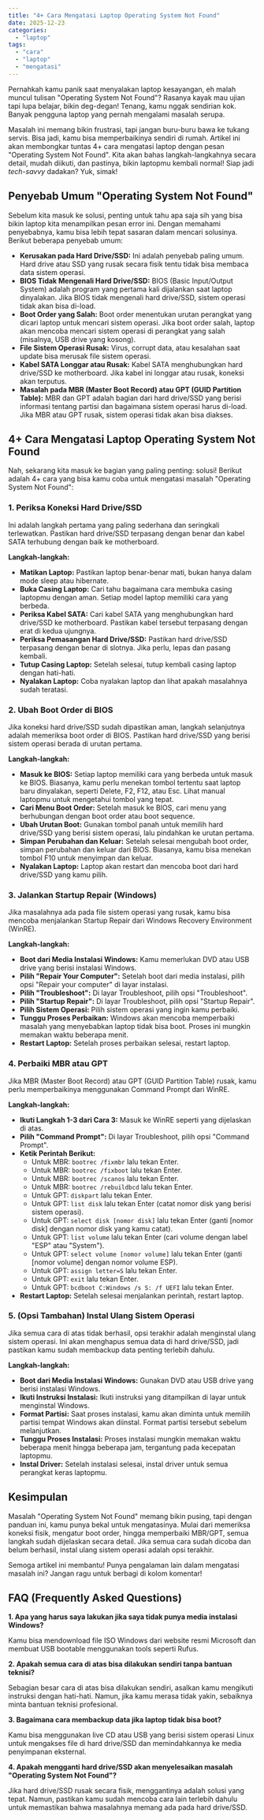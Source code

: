 ```yaml
---
title: "4+ Cara Mengatasi Laptop Operating System Not Found"
date: 2025-12-23
categories: 
  - "laptop"
tags: 
  - "cara"
  - "laptop"
  - "mengatasi"
---
```


Pernahkah kamu panik saat menyalakan laptop kesayangan, eh malah muncul tulisan "Operating System Not Found"? Rasanya kayak mau ujian tapi lupa belajar, bikin deg-degan! Tenang, kamu nggak sendirian kok. Banyak pengguna laptop yang pernah mengalami masalah serupa.

Masalah ini memang bikin frustrasi, tapi jangan buru-buru bawa ke tukang servis. Bisa jadi, kamu bisa memperbaikinya sendiri di rumah. Artikel ini akan membongkar tuntas 4+ cara mengatasi laptop dengan pesan "Operating System Not Found". Kita akan bahas langkah-langkahnya secara detail, mudah diikuti, dan pastinya, bikin laptopmu kembali normal! Siap jadi _tech-savvy_ dadakan? Yuk, simak!

## Penyebab Umum "Operating System Not Found"

Sebelum kita masuk ke solusi, penting untuk tahu apa saja sih yang bisa bikin laptop kita menampilkan pesan error ini. Dengan memahami penyebabnya, kamu bisa lebih tepat sasaran dalam mencari solusinya. Berikut beberapa penyebab umum:

- **Kerusakan pada Hard Drive/SSD:** Ini adalah penyebab paling umum. Hard drive atau SSD yang rusak secara fisik tentu tidak bisa membaca data sistem operasi.
- **BIOS Tidak Mengenali Hard Drive/SSD:** BIOS (Basic Input/Output System) adalah program yang pertama kali dijalankan saat laptop dinyalakan. Jika BIOS tidak mengenali hard drive/SSD, sistem operasi tidak akan bisa di-load.
- **Boot Order yang Salah:** Boot order menentukan urutan perangkat yang dicari laptop untuk mencari sistem operasi. Jika boot order salah, laptop akan mencoba mencari sistem operasi di perangkat yang salah (misalnya, USB drive yang kosong).
- **File Sistem Operasi Rusak:** Virus, corrupt data, atau kesalahan saat update bisa merusak file sistem operasi.
- **Kabel SATA Longgar atau Rusak:** Kabel SATA menghubungkan hard drive/SSD ke motherboard. Jika kabel ini longgar atau rusak, koneksi akan terputus.
- **Masalah pada MBR (Master Boot Record) atau GPT (GUID Partition Table):** MBR dan GPT adalah bagian dari hard drive/SSD yang berisi informasi tentang partisi dan bagaimana sistem operasi harus di-load. Jika MBR atau GPT rusak, sistem operasi tidak akan bisa diakses.

## 4+ Cara Mengatasi Laptop Operating System Not Found

Nah, sekarang kita masuk ke bagian yang paling penting: solusi! Berikut adalah 4+ cara yang bisa kamu coba untuk mengatasi masalah "Operating System Not Found":

### 1\. Periksa Koneksi Hard Drive/SSD

Ini adalah langkah pertama yang paling sederhana dan seringkali terlewatkan. Pastikan hard drive/SSD terpasang dengan benar dan kabel SATA terhubung dengan baik ke motherboard.

**Langkah-langkah:**

- **Matikan Laptop:** Pastikan laptop benar-benar mati, bukan hanya dalam mode sleep atau hibernate.
- **Buka Casing Laptop:** Cari tahu bagaimana cara membuka casing laptopmu dengan aman. Setiap model laptop memiliki cara yang berbeda.
- **Periksa Kabel SATA:** Cari kabel SATA yang menghubungkan hard drive/SSD ke motherboard. Pastikan kabel tersebut terpasang dengan erat di kedua ujungnya.
- **Periksa Pemasangan Hard Drive/SSD:** Pastikan hard drive/SSD terpasang dengan benar di slotnya. Jika perlu, lepas dan pasang kembali.
- **Tutup Casing Laptop:** Setelah selesai, tutup kembali casing laptop dengan hati-hati.
- **Nyalakan Laptop:** Coba nyalakan laptop dan lihat apakah masalahnya sudah teratasi.

### 2\. Ubah Boot Order di BIOS

Jika koneksi hard drive/SSD sudah dipastikan aman, langkah selanjutnya adalah memeriksa boot order di BIOS. Pastikan hard drive/SSD yang berisi sistem operasi berada di urutan pertama.

**Langkah-langkah:**

- **Masuk ke BIOS:** Setiap laptop memiliki cara yang berbeda untuk masuk ke BIOS. Biasanya, kamu perlu menekan tombol tertentu saat laptop baru dinyalakan, seperti Delete, F2, F12, atau Esc. Lihat manual laptopmu untuk mengetahui tombol yang tepat.
- **Cari Menu Boot Order:** Setelah masuk ke BIOS, cari menu yang berhubungan dengan boot order atau boot sequence.
- **Ubah Urutan Boot:** Gunakan tombol panah untuk memilih hard drive/SSD yang berisi sistem operasi, lalu pindahkan ke urutan pertama.
- **Simpan Perubahan dan Keluar:** Setelah selesai mengubah boot order, simpan perubahan dan keluar dari BIOS. Biasanya, kamu bisa menekan tombol F10 untuk menyimpan dan keluar.
- **Nyalakan Laptop:** Laptop akan restart dan mencoba boot dari hard drive/SSD yang kamu pilih.

### 3\. Jalankan Startup Repair (Windows)

Jika masalahnya ada pada file sistem operasi yang rusak, kamu bisa mencoba menjalankan Startup Repair dari Windows Recovery Environment (WinRE).

**Langkah-langkah:**

- **Boot dari Media Instalasi Windows:** Kamu memerlukan DVD atau USB drive yang berisi instalasi Windows.
- **Pilih "Repair Your Computer":** Setelah boot dari media instalasi, pilih opsi "Repair your computer" di layar instalasi.
- **Pilih "Troubleshoot":** Di layar Troubleshoot, pilih opsi "Troubleshoot".
- **Pilih "Startup Repair":** Di layar Troubleshoot, pilih opsi "Startup Repair".
- **Pilih Sistem Operasi:** Pilih sistem operasi yang ingin kamu perbaiki.
- **Tunggu Proses Perbaikan:** Windows akan mencoba memperbaiki masalah yang menyebabkan laptop tidak bisa boot. Proses ini mungkin memakan waktu beberapa menit.
- **Restart Laptop:** Setelah proses perbaikan selesai, restart laptop.

### 4\. Perbaiki MBR atau GPT

Jika MBR (Master Boot Record) atau GPT (GUID Partition Table) rusak, kamu perlu memperbaikinya menggunakan Command Prompt dari WinRE.

**Langkah-langkah:**

- **Ikuti Langkah 1-3 dari Cara 3:** Masuk ke WinRE seperti yang dijelaskan di atas.
- **Pilih "Command Prompt":** Di layar Troubleshoot, pilih opsi "Command Prompt".
- **Ketik Perintah Berikut:**
    - Untuk MBR: `bootrec /fixmbr` lalu tekan Enter.
    - Untuk MBR: `bootrec /fixboot` lalu tekan Enter.
    - Untuk MBR: `bootrec /scanos` lalu tekan Enter.
    - Untuk MBR: `bootrec /rebuildbcd` lalu tekan Enter.
    - Untuk GPT: `diskpart` lalu tekan Enter.
    - Untuk GPT: `list disk` lalu tekan Enter (catat nomor disk yang berisi sistem operasi).
    - Untuk GPT: `select disk [nomor disk]` lalu tekan Enter (ganti \[nomor disk\] dengan nomor disk yang kamu catat).
    - Untuk GPT: `list volume` lalu tekan Enter (cari volume dengan label "ESP" atau "System").
    - Untuk GPT: `select volume [nomor volume]` lalu tekan Enter (ganti \[nomor volume\] dengan nomor volume ESP).
    - Untuk GPT: `assign letter=S` lalu tekan Enter.
    - Untuk GPT: `exit` lalu tekan Enter.
    - Untuk GPT: `bcdboot C:Windows /s S: /f UEFI` lalu tekan Enter.
- **Restart Laptop:** Setelah selesai menjalankan perintah, restart laptop.

### 5\. (Opsi Tambahan) Instal Ulang Sistem Operasi

Jika semua cara di atas tidak berhasil, opsi terakhir adalah menginstal ulang sistem operasi. Ini akan menghapus semua data di hard drive/SSD, jadi pastikan kamu sudah membackup data penting terlebih dahulu.

**Langkah-langkah:**

- **Boot dari Media Instalasi Windows:** Gunakan DVD atau USB drive yang berisi instalasi Windows.
- **Ikuti Instruksi Instalasi:** Ikuti instruksi yang ditampilkan di layar untuk menginstal Windows.
- **Format Partisi:** Saat proses instalasi, kamu akan diminta untuk memilih partisi tempat Windows akan diinstal. Format partisi tersebut sebelum melanjutkan.
- **Tunggu Proses Instalasi:** Proses instalasi mungkin memakan waktu beberapa menit hingga beberapa jam, tergantung pada kecepatan laptopmu.
- **Instal Driver:** Setelah instalasi selesai, instal driver untuk semua perangkat keras laptopmu.

## Kesimpulan

Masalah "Operating System Not Found" memang bikin pusing, tapi dengan panduan ini, kamu punya bekal untuk mengatasinya. Mulai dari memeriksa koneksi fisik, mengatur boot order, hingga memperbaiki MBR/GPT, semua langkah sudah dijelaskan secara detail. Jika semua cara sudah dicoba dan belum berhasil, instal ulang sistem operasi adalah opsi terakhir.

Semoga artikel ini membantu! Punya pengalaman lain dalam mengatasi masalah ini? Jangan ragu untuk berbagi di kolom komentar!

## FAQ (Frequently Asked Questions)

**1\. Apa yang harus saya lakukan jika saya tidak punya media instalasi Windows?**

Kamu bisa mendownload file ISO Windows dari website resmi Microsoft dan membuat USB bootable menggunakan tools seperti Rufus.

**2\. Apakah semua cara di atas bisa dilakukan sendiri tanpa bantuan teknisi?**

Sebagian besar cara di atas bisa dilakukan sendiri, asalkan kamu mengikuti instruksi dengan hati-hati. Namun, jika kamu merasa tidak yakin, sebaiknya minta bantuan teknisi profesional.

**3\. Bagaimana cara membackup data jika laptop tidak bisa boot?**

Kamu bisa menggunakan live CD atau USB yang berisi sistem operasi Linux untuk mengakses file di hard drive/SSD dan memindahkannya ke media penyimpanan eksternal.

**4\. Apakah mengganti hard drive/SSD akan menyelesaikan masalah "Operating System Not Found"?**

Jika hard drive/SSD rusak secara fisik, menggantinya adalah solusi yang tepat. Namun, pastikan kamu sudah mencoba cara lain terlebih dahulu untuk memastikan bahwa masalahnya memang ada pada hard drive/SSD.
